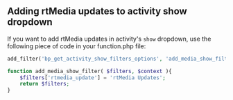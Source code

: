 ## Adding rtMedia updates to activity show dropdown


If you want to add rtMedia updates in activity's `show` dropdown, use the following piece of code in your function.php file:

```php
add_filter('bp_get_activity_show_filters_options', 'add_media_show_filter', 10, 2);

function add_media_show_filter( $filters, $context ){
	$filters['rtmedia_update'] = 'rtMedia Updates';
	return $filters;
}
```
